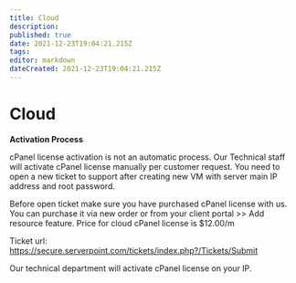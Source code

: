 ```yaml
---
title: Cloud
description: 
published: true
date: 2021-12-23T19:04:21.215Z
tags: 
editor: markdown
dateCreated: 2021-12-23T19:04:21.215Z
---
```


# Cloud

**Activation Process**

cPanel license activation is not an automatic process. Our Technical staff will activate cPanel license manually per customer request. You need to open a new ticket to support after creating new VM with server main IP address and root password.

Before open ticket make sure you have purchased cPanel license with us. You can purchase it via new order or from your client portal >> Add resource feature.  Price for cloud cPanel license is $12.00/m

Ticket url:  https://secure.serverpoint.com/tickets/index.php?/Tickets/Submit

Our technical department will activate cPanel license on your IP.